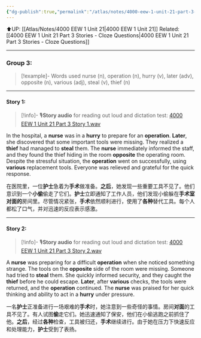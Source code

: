 ```yaml
---
{"dg-publish":true,"permalink":"/atlas/notes/4000-eew-1-unit-21-part-3-stories/"}
---
```


⬆️UP: [[Atlas/Notes/4000 EEW 1 Unit 21\|4000 EEW 1 Unit 21]]
Related: [[4000 EEW 1 Unit 21 Part 3 Stories - Cloze Questions\|4000 EEW 1 Unit 21 Part 3 Stories - Cloze Questions]]

---


### Group 3:

> [!example]- Words used
> nurse (n), operation (n), hurry (v), later (adv), opposite (n), various (adj), steal (v), thief (n)

---
#### Story 1:

> [!info]- 🎙️**Story audio** for reading out loud and dictation test: [4000 EEW 1 Unit 21 Part 3 Story 1.wav](https://drive.google.com/file/d/1732RI41Ai3pCXKBrrXLBqKkY6agON_W2/view?usp=drive_link)

In the hospital, a **nurse** was in a **hurry** to prepare for an **operation**. **Later**, she discovered that some important tools were missing. They realized a **thief** had managed to **steal** them. The **nurse** immediately informed the staff, and they found the thief hiding in the room **opposite** the operating room. Despite the stressful situation, the **operation** went on successfully, using **various** replacement tools. Everyone was relieved and grateful for the quick response.

在医院里，一位**护士**急着为**手术**做准备。**之后**，她发现一些重要工具不见了。他们意识到一个**小偷**偷走了它们。**护士**立即通知了工作人员，他们发现小偷躲在**手术室对面的**房间里。尽管情况紧张，**手术**依然顺利进行，使用了**各种**替代工具。每个人都松了口气，并对迅速的反应表示感激。

---
#### Story 2:

> [!info]- 🎙️**Story audio** for reading out loud and dictation test: [4000 EEW 1 Unit 21 Part 3 Story 2.wav](https://drive.google.com/file/d/1Jzlskc5EFswTCH6VhIQLD1BI8EB3VOB-/view?usp=drive_link)

A **nurse** was preparing for a difficult **operation** when she noticed something strange. The tools on the **opposite** side of the room were missing. Someone had tried to **steal** them. She quickly informed security, and they caught the **thief** before he could escape. **Later**, after **various** checks, the tools were returned, and the **operation** continued. The **nurse** was praised for her quick thinking and ability to act in a **hurry** under pressure.

一名**护士**正准备进行一场艰难的**手术**时，她注意到一些奇怪的事情。房间**对面**的工具不见了。有人试图**偷**走它们。她迅速通知了保安，他们在小偷逃跑之前抓住了他。**之后**，经过**各种**检查，工具被归还，**手术**继续进行。由于她在压力下快速反应和处理能力，**护士**受到了表扬。